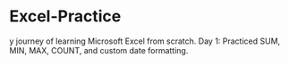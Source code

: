 # Excel-Practice
y journey of learning Microsoft Excel from scratch.  Day 1: Practiced SUM, MIN, MAX, COUNT, and custom date formatting.
